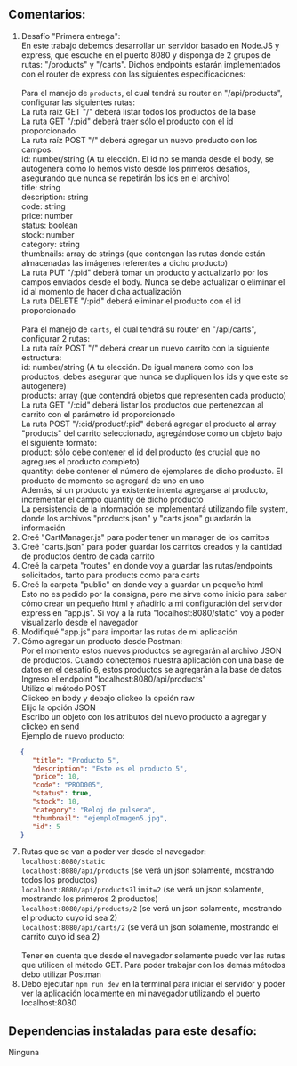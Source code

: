 ## Comentarios:

1. Desafío "Primera entrega": <br>
   En este trabajo debemos desarrollar un servidor basado en Node.JS y express, que escuche en el puerto 8080 y disponga de 2 grupos de rutas: "/products" y "/carts". Dichos endpoints estarán implementados con el router de express con las siguientes especificaciones: <br><br>
   Para el manejo de `products`, el cual tendrá su router en "/api/products", configurar las siguientes rutas: <br>
   La ruta raíz GET "/" deberá listar todos los productos de la base <br>
   La ruta GET "/:pid" deberá traer sólo el producto con el id proporcionado <br>
   La ruta raíz POST "/" deberá agregar un nuevo producto con los campos: <br>
   id: number/string (A tu elección. El id no se manda desde el body, se autogenera como lo hemos visto desde los primeros desafíos, asegurando que nunca se repetirán los ids en el archivo) <br>
   title: string <br>
   description: string <br>
   code: string <br>
   price: number <br>
   status: boolean <br>
   stock: number <br>
   category: string <br>
   thumbnails: array de strings (que contengan las rutas donde están almacenadas las imágenes referentes a dicho producto) <br>
   La ruta PUT "/:pid" deberá tomar un producto y actualizarlo por los campos enviados desde el body. Nunca se debe actualizar o eliminar el id al momento de hacer dicha actualización <br>
   La ruta DELETE "/:pid" deberá eliminar el producto con el id proporcionado <br><br>
   Para el manejo de `carts`, el cual tendrá su router en "/api/carts", configurar 2 rutas: <br>
   La ruta raíz POST "/" deberá crear un nuevo carrito con la siguiente estructura: <br>
   id: number/string (A tu elección. De igual manera como con los productos, debes asegurar que nunca se dupliquen los ids y que este se autogenere) <br>
   products: array (que contendrá objetos que representen cada producto) <br>
   La ruta GET "/:cid" deberá listar los productos que pertenezcan al carrito con el parámetro id proporcionado <br>
   La ruta POST "/:cid/product/:pid" deberá agregar el producto al array "products" del carrito seleccionado, agregándose como un objeto bajo el siguiente formato: <br>
   product: sólo debe contener el id del producto (es crucial que no agregues el producto completo) <br>
   quantity: debe contener el número de ejemplares de dicho producto. El producto de momento se agregará de uno en uno <br>
   Además, si un producto ya existente intenta agregarse al producto, incrementar el campo quantity de dicho producto <br>
   La persistencia de la información se implementará utilizando file system, donde los archivos "products.json" y "carts.json" guardarán la información
2. Creé "CartManager.js" para poder tener un manager de los carritos
3. Creé "carts.json" para poder guardar los carritos creados y la cantidad de productos dentro de cada carrito
4. Creé la carpeta "routes" en donde voy a guardar las rutas/endpoints solicitados, tanto para products como para carts
5. Creé la carpeta "public" en donde voy a guardar un pequeño html <br>
   Esto no es pedido por la consigna, pero me sirve como inicio para saber cómo crear un pequeño html y añadirlo a mi configuración del servidor express en "app.js". Si voy a la ruta "localhost:8080/static" voy a poder visualizarlo desde el navegador
5. Modifiqué "app.js" para importar las rutas de mi aplicación
6. Cómo agregar un producto desde Postman: <br>
   Por el momento estos nuevos productos se agregarán al archivo JSON de productos. Cuando conectemos nuestra aplicación con una base de datos en el desafío 6, estos productos se agregarán a la base de datos <br>
   Ingreso el endpoint "localhost:8080/api/products" <br>
   Utilizo el método POST <br>
   Clickeo en body y debajo clickeo la opción raw <br>
   Elijo la opción JSON <br>
   Escribo un objeto con los atributos del nuevo producto a agregar y clickeo en send <br>
   Ejemplo de nuevo producto:

```json
   {
      "title": "Producto 5",
      "description": "Este es el producto 5",
      "price": 10,
      "code": "PROD005",
      "status": true,
      "stock": 10,
      "category": "Reloj de pulsera",
      "thumbnail": "ejemploImagen5.jpg",
      "id": 5
   }
```
7. Rutas que se van a poder ver desde el navegador: <br>
   `localhost:8080/static` <br>
   `localhost:8080/api/products` (se verá un json solamente, mostrando todos los productos) <br>
   `localhost:8080/api/products?limit=2` (se verá un json solamente, mostrando los primeros 2 productos) <br>
   `localhost:8080/api/products/2` (se verá un json solamente, mostrando el producto cuyo id sea 2) <br>
   `localhost:8080/api/carts/2` (se verá un json solamente, mostrando el carrito cuyo id sea 2) <br><br>
   Tener en cuenta que desde el navegador solamente puedo ver las rutas que utilicen el método GET. Para poder trabajar con los demás métodos debo utilizar Postman <br>
8. Debo ejecutar `npm run dev` en la terminal para iniciar el servidor y poder ver la aplicación localmente en mi navegador utilizando el puerto localhost:8080



## Dependencias instaladas para este desafío:

Ninguna